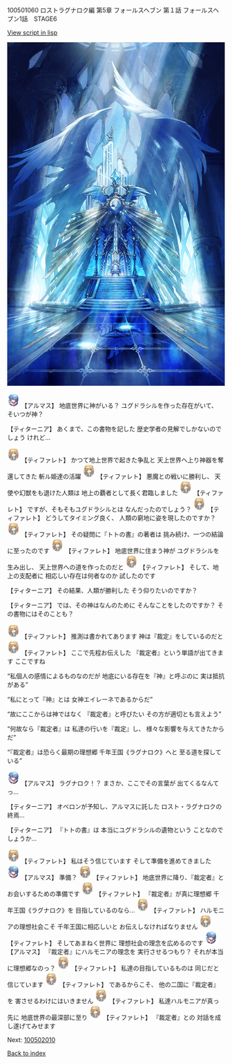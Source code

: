 100501060 ロストラグナロク編 第5章 フォールスヘブン 第１話 フォールスヘブン1話　STAGE6

[View script in lisp](../scripts/100501060.txt)

![400_angel_pope_room.png](../images/backgrounds/400_angel_pope_room.png)

<img src="../images/units/3103811.png" alt="3103811.png" height="34"/>
【アルマス】
地底世界に神がいる？
ユグドラシルを作った存在がいて、
そいつが神？

【ティターニア】
あくまで、この書物を記した
歴史学者の見解でしかないのでしょう
けれど…

<img src="../images/units/3503211.png" alt="3503211.png" height="34"/>
【ティファレト】
かつて地上世界で起きた争乱と
天上世界へ上り神器を奪還してきた
斬ル姫達の活躍

<img src="../images/units/3503211.png" alt="3503211.png" height="34"/>
【ティファレト】
悪魔との戦いに勝利し、
天使や幻獣をも退けた人類は
地上の覇者として長く君臨しました

<img src="../images/units/3503211.png" alt="3503211.png" height="34"/>
【ティファレト】
ですが、そもそもユグドラシルとは
なんだったのでしょう？

<img src="../images/units/3503211.png" alt="3503211.png" height="34"/>
【ティファレト】
どうしてタイミング良く、
人類の窮地に姿を現したのですか？

<img src="../images/units/3503211.png" alt="3503211.png" height="34"/>
【ティファレト】
その疑問に『トトの書』の著者は
挑み続け、一つの結論に至ったのです

<img src="../images/units/3503211.png" alt="3503211.png" height="34"/>
【ティファレト】
地底世界に住まう神が
ユグドラシルを生み出し、
天上世界への道を作ったのだと

<img src="../images/units/3503211.png" alt="3503211.png" height="34"/>
【ティファレト】
そして、地上の支配者に
相応しい存在は何者なのか
試したのです

【ティターニア】
その結果、人類が勝利した
そう仰りたいのですか？

【ティターニア】
では、その神はなんのために
そんなことをしたのですか？
その書物にはそのことも？

<img src="../images/units/3503211.png" alt="3503211.png" height="34"/>
【ティファレト】
推測は書かれてあります
神は『裁定』をしているのだと

<img src="../images/units/3503211.png" alt="3503211.png" height="34"/>
【ティファレト】
ここで先程お伝えした
『裁定者』という単語が出てきます
ここですね

“私個人の感情によるものなのだが
地底にいる存在を『神』と呼ぶのに
実は抵抗がある”

“私にとって『神』とは
女神エイレーネであるからだ”

“故にここからは神ではなく
『裁定者』と呼びたい
その方が適切とも言えよう”

“何故なら『裁定者』は
私達の行いを『裁定』し、
様々な影響を与えてきたからだ”

“『裁定者』は恐らく最期の理想郷
千年王国《ラグナロク》へと
至る道を探している”

<img src="../images/units/3103811.png" alt="3103811.png" height="34"/>
【アルマス】
ラグナロク！？
まさか、ここでその言葉が
出てくるなんてっ…

【ティターニア】
オベロンが予知し、アルマスに託した
ロスト・ラグナロクの終焉…

【ティターニア】
『トトの書』は
本当にユグドラシルの遺物という
ことなのでしょうか…

<img src="../images/units/3503211.png" alt="3503211.png" height="34"/>
【ティファレト】
私はそう信じています
そして準備を進めてきました

<img src="../images/units/3103811.png" alt="3103811.png" height="34"/>
【アルマス】
準備？

<img src="../images/units/3503211.png" alt="3503211.png" height="34"/>
【ティファレト】
地底世界に降り、『裁定者』と
お会いするための準備です

<img src="../images/units/3503211.png" alt="3503211.png" height="34"/>
【ティファレト】
『裁定者』が真に理想郷
千年王国《ラグナロク》を
目指しているのなら…

<img src="../images/units/3503211.png" alt="3503211.png" height="34"/>
【ティファレト】
ハルモニアの理想社会こそ
千年王国に相応しいと
お伝えしなければなりません

<img src="../images/units/3503211.png" alt="3503211.png" height="34"/>
【ティファレト】
そしてあまねく世界に
理想社会の理念を広めるのです

<img src="../images/units/3103811.png" alt="3103811.png" height="34"/>
【アルマス】
『裁定者』にハルモニアの理念を
実行させるつもり？
それが本当に理想郷なのっ？

<img src="../images/units/3503211.png" alt="3503211.png" height="34"/>
【ティファレト】
私達の目指しているものは
同じだと信じています

<img src="../images/units/3503211.png" alt="3503211.png" height="34"/>
【ティファレト】
であるからこそ、
他の二国に『裁定者』を
害させるわけにはいきません

<img src="../images/units/3503211.png" alt="3503211.png" height="34"/>
【ティファレト】
私達ハルモニアが真っ先に
地底世界の最深部に至り

<img src="../images/units/3503211.png" alt="3503211.png" height="34"/>
【ティファレト】
『裁定者』との
対話を成し遂げてみせます

Next: [100502010](100502010.md)

[Back to index](index.md)
